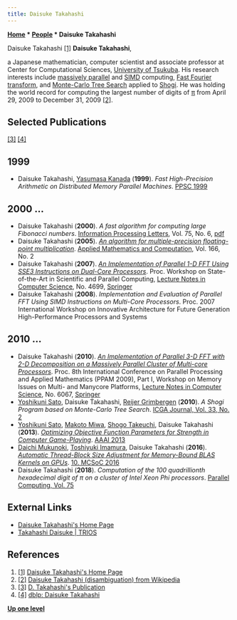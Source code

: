 ```yaml
---
title: Daisuke Takahashi
---
```

**[Home](Home "Home") * [People](People "People") * Daisuke Takahashi**

[](http://www.hpcs.cs.tsukuba.ac.jp/~daisuke/) Daisuke Takahashi <a id="cite-note-1" href="#cite-ref-1">[1]</a>
**Daisuke Takahashi**,

a Japanese mathematician, computer scientist and associate professor at Center for Computational Sciences, [University of Tsukuba](https://en.wikipedia.org/wiki/University_of_Tsukuba). His research interests include [massively parallel](https://en.wikipedia.org/wiki/Massive_parallel_processing) and [SIMD](SIMD_and_SWAR_Techniques "SIMD and SWAR Techniques") computing, [Fast Fourier transform](https://en.wikipedia.org/wiki/Fast_Fourier_transform), and [Monte-Carlo Tree Search](Monte-Carlo_Tree_Search "Monte-Carlo Tree Search") applied to [Shogi](Shogi "Shogi"). He was holding the world record for computing the largest number of digits of [π](https://en.wikipedia.org/wiki/Pi) from April 29, 2009 to December 31, 2009 <a id="cite-note-2" href="#cite-ref-2">[2]</a>.

## Selected Publications

<a id="cite-note-3" href="#cite-ref-3">[3]</a> <a id="cite-note-4" href="#cite-ref-4">[4]</a>

## 1999

- Daisuke Takahashi, [Yasumasa Kanada](http://www.informatik.uni-trier.de/~ley/db/indices/a-tree/k/Kanada:Yasumasa.html) (**1999**). *Fast High-Precision Arithmetic on Distributed Memory Parallel Machines*. [PPSC 1999](http://www.informatik.uni-trier.de/~ley/db/conf/ppsc/ppsc1999.html#TakahashiK99)

## 2000 ...

- Daisuke Takahashi (**2000**). *A fast algorithm for computing large Fibonacci numbers*. [Information Processing Letters](https://en.wikipedia.org/wiki/Information_Processing_Letters), Vol. 75, No. 6, [pdf](http://www.ii.uni.wroc.pl/~lorys/IPL/article75-6-1.pdf)
- Daisuke Takahashi (**2005**). *[An algorithm for multiple-precision floating-point multiplication](http://www.sciencedirect.com/science/article/pii/S0096300304004370)*. [Applied Mathematics and Computation](http://www.sciencedirect.com/science/journal/00963003), Vol. 166, No. 2
- Daisuke Takahashi (**2007**). *[An Implementation of Parallel 1-D FFT Using SSE3 Instructions on Dual-Core Processors](https://link.springer.com/chapter/10.1007/978-3-540-75755-9_135/)*. Proc. Workshop on State-of-the-Art in Scientific and Parallel Computing, [Lecture Notes in Computer Science](https://en.wikipedia.org/wiki/Lecture_Notes_in_Computer_Science), No. 4699, [Springer](https://en.wikipedia.org/wiki/Springer_Science%2BBusiness_Media)
- Daisuke Takahashi (**2008**). *Implementation and Evaluation of Parallel FFT Using SIMD Instructions on Multi-Core Processors*. Proc. 2007 International Workshop on Innovative Architecture for Future Generation High-Performance Processors and Systems

## 2010 ...

- Daisuke Takahashi (**2010**). *[An Implementation of Parallel 3-D FFT with 2-D Decomposition on a Massively Parallel Cluster of Multi-core Processors](http://www.springerlink.com/content/vt106123t57m9155/)*. Proc. 8th International Conference on Parallel Processing and Applied Mathematics (PPAM 2009), Part I, Workshop on Memory Issues on Multi- and Manycore Platforms, [Lecture Notes in Computer Science](https://en.wikipedia.org/wiki/Lecture_Notes_in_Computer_Science), No. 6067, [Springer](https://en.wikipedia.org/wiki/Springer_Science%2BBusiness_Media)
- [Yoshikuni Sato](Yoshikuni_Sato "Yoshikuni Sato"), Daisuke Takahashi, [Reijer Grimbergen](Reijer_Grimbergen "Reijer Grimbergen") (**2010**). *A Shogi Program based on Monte-Carlo Tree Search*. [ICGA Journal, Vol. 33, No. 2](ICGA_Journal#33_2 "ICGA Journal")
- [Yoshikuni Sato](Yoshikuni_Sato "Yoshikuni Sato"), [Makoto Miwa](Makoto_Miwa "Makoto Miwa"), [Shogo Takeuchi](Shogo_Takeuchi "Shogo Takeuchi"), Daisuke Takahashi (**2013**). *[Optimizing Objective Function Parameters for Strength in Computer Game-Playing](http://www.aaai.org/ocs/index.php/AAAI/AAAI13/paper/view/6402)*. [AAAI 2013](http://www.informatik.uni-trier.de/~ley/db/conf/aaai/aaai2013.html#SatoMTT13)
- [Daichi Mukunoki](https://dblp.uni-trier.de/pers/hd/m/Mukunoki:Daichi), [Toshiyuki Imamura](https://dblp.uni-trier.de/pers/hd/i/Imamura:Toshiyuki), Daisuke Takahashi (**2016**). *[Automatic Thread-Block Size Adjustment for Memory-Bound BLAS Kernels on GPUs](https://ieeexplore.ieee.org/document/7774461/)*. [10. MCSoC 2016](https://dblp.uni-trier.de/db/conf/mcsoc/mcsoc2016.html)
- Daisuke Takahashi (**2018**). *Computation of the 100 quadrillionth hexadecimal digit of π on a cluster of Intel Xeon Phi processors*. [Parallel Computing, Vol. 75](https://www.sciencedirect.com/journal/parallel-computing/vol/75/suppl/C)

## External Links

- [Daisuke Takahashi's Home Page](http://www.hpcs.cs.tsukuba.ac.jp/~daisuke/)
- [Takahashi Daisuke | TRIOS](http://trios.tsukuba.ac.jp/en/researcher/0000000955)

## References

1. <a id="cite-ref-1" href="#cite-note-1">[1]</a> [Daisuke Takahashi's Home Page](http://www.hpcs.cs.tsukuba.ac.jp/~daisuke/)
1. <a id="cite-ref-2" href="#cite-note-2">[2]</a> [Daisuke Takahashi (disambiguation) from Wikipedia](<https://en.wikipedia.org/wiki/Daisuke_Takahashi_(disambiguation)>)
1. <a id="cite-ref-3" href="#cite-note-3">[3]</a> [D. Takahashi's Publication](http://www.hpcs.cs.tsukuba.ac.jp/~daisuke/pub.html)
1. <a id="cite-ref-4" href="#cite-note-4">[4]</a> [dblp: Daisuke Takahashi](https://dblp.uni-trier.de/pers/hd/t/Takahashi:Daisuke.html)

**[Up one level](People "People")**

